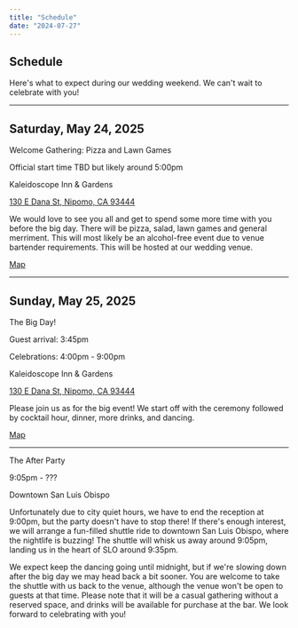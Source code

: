 ```yaml
---
title: "Schedule"
date: "2024-07-27"
---
```


## Schedule

Here's what to expect during our wedding weekend. We can't wait to celebrate with you!

* * *

## Saturday, May 24, 2025

Welcome Gathering: Pizza and Lawn Games

Official start time TBD but likely around 5:00pm

Kaleidoscope Inn & Gardens

[130 E Dana St, Nipomo, CA 93444](https://maps.app.goo.gl/VQu3Qcb45h3xs9t87)

We would love to see you all and get to spend some more time with you before the big day. There will be pizza, salad, lawn games and general merriment. This will most likely be an alcohol-free event due to venue bartender requirements. This will be hosted at our wedding venue.

[Map](https://maps.app.goo.gl/VQu3Qcb45h3xs9t87)

* * *

## Sunday, May 25, 2025

The Big Day!

Guest arrival: 3:45pm

Celebrations: 4:00pm - 9:00pm

Kaleidoscope Inn & Gardens

[130 E Dana St, Nipomo, CA 93444](https://maps.app.goo.gl/VQu3Qcb45h3xs9t87)

Please join us as for the big event! We start off with the ceremony followed by cocktail hour, dinner, more drinks, and dancing.

[Map](https://maps.app.goo.gl/VQu3Qcb45h3xs9t87)

* * *

The After Party

9:05pm - ???

Downtown San Luis Obispo

Unfortunately due to city quiet hours, we have to end the reception at 9:00pm, but the party doesn't have to stop there! If there's enough interest, we will arrange a fun-filled shuttle ride to downtown San Luis Obispo, where the nightlife is buzzing! The shuttle will whisk us away around 9:05pm, landing us in the heart of SLO around 9:35pm.

We expect keep the dancing going until midnight, but if we're slowing down after the big day we may head back a bit sooner. You are welcome to take the shuttle with us back to the venue, although the venue won't be open to guests at that time. Please note that it will be a casual gathering without a reserved space, and drinks will be available for purchase at the bar. We look forward to celebrating with you!
